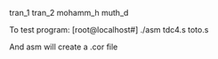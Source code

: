tran_1
tran_2
mohamm_h
muth_d

To test program:
[root@localhost#] ./asm tdc4.s toto.s

And asm will create a .cor file
